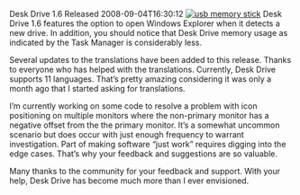 Desk Drive 1.6 Released
2008-09-04T16:30:12
[![usb memory stick](http://mike-ward.net/content/images/blog/DeskDrive1.6Released_974A/usb.jpg)](http://mike-ward.net/deskdrive) Desk Drive 1.6 features the option to open Windows Explorer when it detects a new drive. In addition, you should notice that Desk Drive memory usage as indicated by the Task Manager is considerably less.

Several updates to the translations have been added to this release. Thanks to everyone who has helped with the translations. Currently, Desk Drive supports 11 languages. That’s pretty amazing considering it was only a month ago that I started asking for translations.

I’m currently working on some code to resolve a problem with icon positioning on multiple monitors where the non-primary monitor has a negative offset from the the primary monitor. It’s a somewhat uncommon scenario but does occur with just enough frequency to warrant investigation. Part of making software “just work” requires digging into the edge cases. That’s why your feedback and suggestions are so valuable. 

Many thanks to the community for your feedback and support. With your help, Desk Drive has become much more than I ever envisioned.
